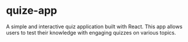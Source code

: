 # quize-app
A simple and interactive quiz application built with React. This app allows users to test their knowledge with engaging quizzes on various topics.
